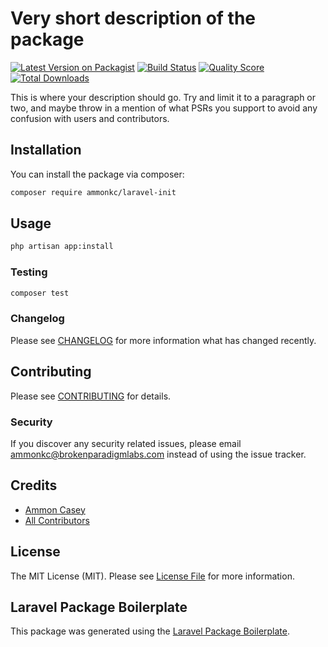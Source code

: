 # Very short description of the package

[![Latest Version on Packagist](https://img.shields.io/packagist/v/ammonkc/laravel-init.svg?style=flat-square)](https://packagist.org/packages/ammonkc/laravel-init)
[![Build Status](https://img.shields.io/travis/ammonkc/laravel-init/master.svg?style=flat-square)](https://travis-ci.org/ammonkc/laravel-init)
[![Quality Score](https://img.shields.io/scrutinizer/g/ammonkc/laravel-init.svg?style=flat-square)](https://scrutinizer-ci.com/g/ammonkc/laravel-init)
[![Total Downloads](https://img.shields.io/packagist/dt/ammonkc/laravel-init.svg?style=flat-square)](https://packagist.org/packages/ammonkc/laravel-init)

This is where your description should go. Try and limit it to a paragraph or two, and maybe throw in a mention of what PSRs you support to avoid any confusion with users and contributors.

## Installation

You can install the package via composer:

```bash
composer require ammonkc/laravel-init
```

## Usage

``` bash
php artisan app:install 
```

### Testing

``` bash
composer test
```

### Changelog

Please see [CHANGELOG](CHANGELOG.md) for more information what has changed recently.

## Contributing

Please see [CONTRIBUTING](CONTRIBUTING.md) for details.

### Security

If you discover any security related issues, please email ammonkc@brokenparadigmlabs.com instead of using the issue tracker.

## Credits

- [Ammon Casey](https://github.com/ammonkc)
- [All Contributors](../../contributors)

## License

The MIT License (MIT). Please see [License File](LICENSE.md) for more information.

## Laravel Package Boilerplate

This package was generated using the [Laravel Package Boilerplate](https://laravelpackageboilerplate.com).
